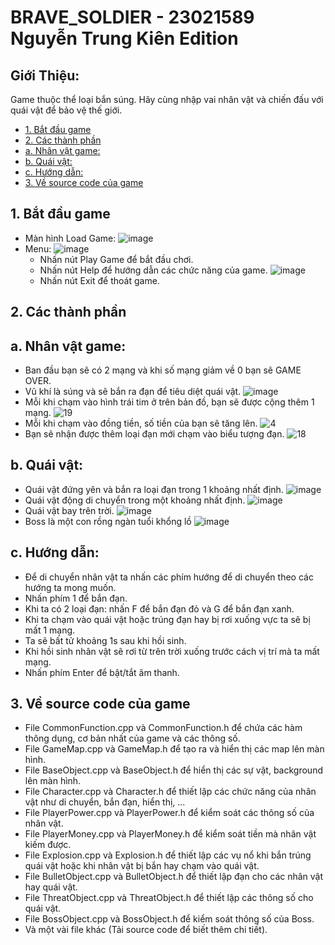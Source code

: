 # BRAVE_SOLDIER - 23021589 Nguyễn Trung Kiên Edition
## Giới Thiệu:
 Game thuộc thể loại bắn súng. Hãy cùng nhập vai nhân vật và chiến đấu với quái vật để bảo vệ thế giới.
 - [1. Bắt đầu game](#1-bắt-đầu-game)
 - [2. Các thành phần](#2-các-thành-phần)
 - [a. Nhân vật game:](#a-nhân-vật-game)
 - [b. Quái vật:](#b-quái-vật)
 - [c. Hướng dẫn:](#c-hướng-dẫn)
 - [3. Về source code của game](#3-về-source-code-của-game)
## 1. Bắt đầu game
 - Màn hình Load Game:
   ![image](https://github.com/trungkiena3k24thptcvp/Bai-Tap-Lon-LTNC/assets/162546220/ce82dbd5-a5cc-44b1-b68e-ce0bd3746e03)
 - Menu:
   ![image](https://github.com/trungkiena3k24thptcvp/Bai-Tap-Lon-LTNC/assets/162546220/3f863252-d1c4-4e35-824f-179a9e3d787d)
   + Nhấn nút Play Game để bắt đầu chơi.
   + Nhấn nút Help để hướng dẫn các chức năng của game.
    ![image](https://github.com/trungkiena3k24thptcvp/Bai-Tap-Lon-LTNC/assets/162546220/43b1068b-0681-4399-be72-90f92e370e97)
   + Nhấn nút Exit để thoát game.
## 2. Các thành phần
## a. Nhân vật game:
 - Ban đầu bạn sẽ có 2 mạng và khi số mạng giảm về 0 bạn sẽ GAME OVER.
 - Vũ khí là súng và sẽ bắn ra đạn để tiêu diệt quái vật.
   ![image](https://github.com/trungkiena3k24thptcvp/Bai-Tap-Lon-LTNC/assets/162546220/5887239e-3598-411c-b23d-6724da90c575)
 - Mỗi khi chạm vào hình trái tim ở trên bản đồ, bạn sẽ được cộng thêm 1 mạng.
   ![19](https://github.com/trungkiena3k24thptcvp/Bai-Tap-Lon-LTNC/assets/162546220/4f4fe8ce-5eb6-46df-917b-96360a4c5144)
 - Mỗi khi chạm vào đồng tiền, số tiền của bạn sẽ tăng lên.
   ![4](https://github.com/trungkiena3k24thptcvp/Bai-Tap-Lon-LTNC/assets/162546220/a2467616-28ce-4f5e-ac00-33577af2ad77)
 - Bạn sẽ nhận được thêm loại đạn mới chạm vào biểu tượng đạn.
   ![18](https://github.com/trungkiena3k24thptcvp/Bai-Tap-Lon-LTNC/assets/162546220/0ed628b0-fd08-4000-96a7-0d7f24bd9aef)
## b. Quái vật:
 - Quái vật đứng yên và bắn ra loại đạn trong 1 khoảng nhất định.
 ![image](https://github.com/trungkiena3k24thptcvp/Bai-Tap-Lon-LTNC/assets/162546220/d91a1f91-ebfd-494d-a0e7-f468d154432a)
 - Quái vật động di chuyển trong một khoảng nhất định.
![image](https://github.com/trungkiena3k24thptcvp/Bai-Tap-Lon-LTNC/assets/162546220/4fcd265e-f501-4295-9208-f6577c0c6836)
 - Quái vật bay trên trời.
![image](https://github.com/trungkiena3k24thptcvp/Bai-Tap-Lon-LTNC/assets/162546220/db22131a-dd8d-444f-97c5-f90b23f80a7e)
 - Boss là một con rồng ngàn tuổi khổng lồ
![image](https://github.com/trungkiena3k24thptcvp/Bai-Tap-Lon-LTNC/assets/162546220/4c4eb677-c654-4836-8b3b-b44eaef4bbde)
## c. Hướng dẫn:
 - Để di chuyển nhân vật ta nhấn các phím hướng để di chuyển theo các hướng ta mong muốn.
 - Nhấn phím 1 để bắn đạn.
 - Khi ta có 2 loại đạn: nhấn F để bắn đạn đỏ và G để bắn đạn xanh.
 - Khi ta chạm vào quái vật hoặc trúng đạn hay bị rơi xuống vực ta sẽ bị mất 1 mạng.
 - Ta sẽ bất tử khoảng 1s sau khi hồi sinh.
 - Khi hồi sinh nhân vật sẽ rơi từ trên trời xuống trước cách vị trí mà ta mất mạng.
 - Nhấn phím Enter để bật/tắt âm thanh.
## 3. Về source code của game
 - File CommonFunction.cpp và CommonFunction.h để chứa các hàm thông dụng, cơ bản nhất của game và các thông số.
 - File GameMap.cpp và GameMap.h để tạo ra và hiển thị các map lên màn hình.
 - File BaseObject.cpp và BaseObject.h để hiển thị các sự vật, background lên màn hình.
 - File Character.cpp và Character.h để thiết lập các chức năng của nhân vật như di chuyển, bắn đạn, hiển thị, ...
 - File PlayerPower.cpp và PlayerPower.h để kiểm soát các thông số của nhân vật.
 - File PlayerMoney.cpp và PlayerMoney.h để kiểm soát tiền mà nhân vật kiếm được.
 - File Explosion.cpp và Explosion.h để thiết lập các vụ nổ khi bắn trúng quái vật hoặc khi nhân vật bị bắn hay chạm vào quái vật.
 - File BulletObject.cpp và BulletObject.h để thiết lập đạn cho các nhân vật hay quái vật.
 - File ThreatObject.cpp và ThreatObject.h để thiết lập các thông số cho quái vật.
 - File BossObject.cpp và BossObject.h để kiểm soát thông số của Boss.
 - Và một vài file khác (Tải source code để biết thêm chi tiết).








   
